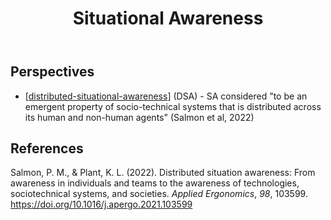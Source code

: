 ﻿---
backlinks:
- title: Distribution
  url: /sense/Distribution/distribution.html
title: Situational Awareness
---
## Perspectives 

- [[distributed-situational-awareness]] (DSA) - SA considered "to be an emergent property of socio-technical systems that is distributed across its human and non-human agents" (Salmon et al, 2022)

## References 

Salmon, P. M., & Plant, K. L. (2022). Distributed situation awareness: From awareness in individuals and teams to the awareness of technologies, sociotechnical systems, and societies. *Applied Ergonomics*, *98*, 103599. <https://doi.org/10.1016/j.apergo.2021.103599>

[//begin]: # "Autogenerated link references for markdown compatibility"
[distributed-situational-awareness]: distributed-situational-awareness "Distributed Situational Awareness"
[//end]: # "Autogenerated link references"